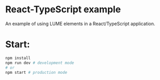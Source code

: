 # React-TypeScript example

An example of using LUME elements in a React/TypeScript application.

# Start:

```sh
npm install
npm run dev # development mode
# or
npm start # production mode
```
